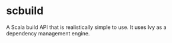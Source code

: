# scbuild

A Scala build API that is realistically simple to use. It uses Ivy as a dependency management engine.

